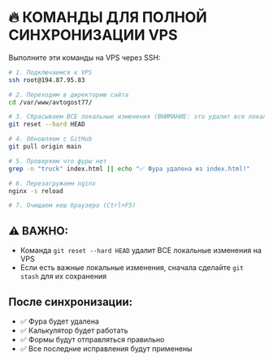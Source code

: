 # 🔥 КОМАНДЫ ДЛЯ ПОЛНОЙ СИНХРОНИЗАЦИИ VPS

Выполните эти команды на VPS через SSH:

```bash
# 1. Подключаемся к VPS
ssh root@194.87.95.83

# 2. Переходим в директорию сайта
cd /var/www/avtogost77/

# 3. Сбрасываем ВСЕ локальные изменения (ВНИМАНИЕ: это удалит все локальные правки!)
git reset --hard HEAD

# 4. Обновляем с GitHub
git pull origin main

# 5. Проверяем что фуры нет
grep -n "truck" index.html || echo "✅ Фура удалена из index.html!"

# 6. Перезагружаем nginx
nginx -s reload

# 7. Очищаем кеш браузера (Ctrl+F5)
```

## ⚠️ ВАЖНО:
- Команда `git reset --hard HEAD` удалит ВСЕ локальные изменения на VPS
- Если есть важные локальные изменения, сначала сделайте `git stash` для их сохранения

## После синхронизации:
- ✅ Фура будет удалена
- ✅ Калькулятор будет работать 
- ✅ Формы будут отправляться правильно
- ✅ Все последние исправления будут применены
